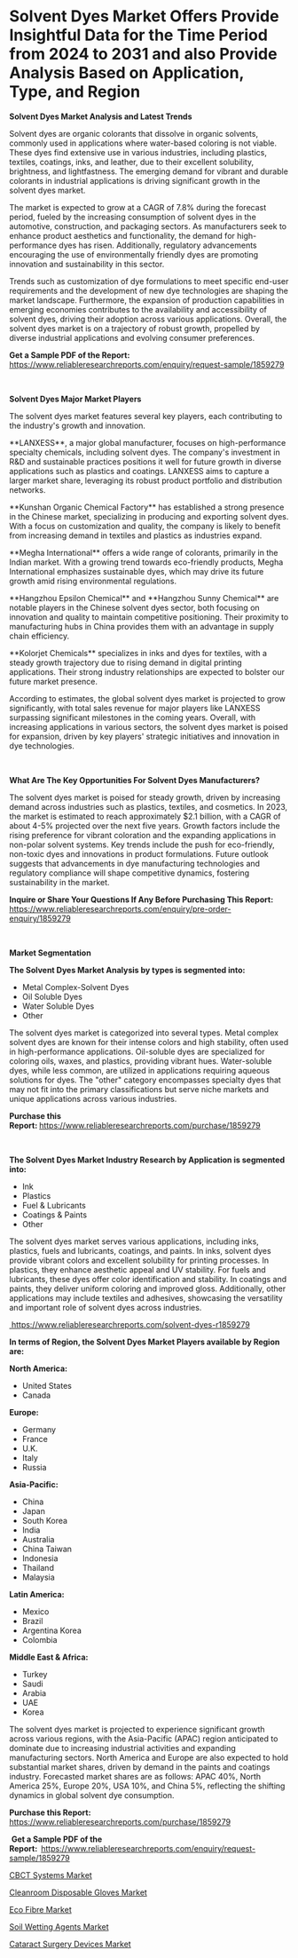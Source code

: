 <p><h1>Solvent Dyes Market Offers Provide Insightful Data for the Time Period from 2024 to 2031 and also Provide Analysis Based on Application, Type, and Region</h1></p><p><strong>Solvent Dyes Market Analysis and Latest Trends</strong></p>
<p><p>Solvent dyes are organic colorants that dissolve in organic solvents, commonly used in applications where water-based coloring is not viable. These dyes find extensive use in various industries, including plastics, textiles, coatings, inks, and leather, due to their excellent solubility, brightness, and lightfastness. The emerging demand for vibrant and durable colorants in industrial applications is driving significant growth in the solvent dyes market.</p><p>The market is expected to grow at a CAGR of 7.8% during the forecast period, fueled by the increasing consumption of solvent dyes in the automotive, construction, and packaging sectors. As manufacturers seek to enhance product aesthetics and functionality, the demand for high-performance dyes has risen. Additionally, regulatory advancements encouraging the use of environmentally friendly dyes are promoting innovation and sustainability in this sector. </p><p>Trends such as customization of dye formulations to meet specific end-user requirements and the development of new dye technologies are shaping the market landscape. Furthermore, the expansion of production capabilities in emerging economies contributes to the availability and accessibility of solvent dyes, driving their adoption across various applications. Overall, the solvent dyes market is on a trajectory of robust growth, propelled by diverse industrial applications and evolving consumer preferences.</p></p>
<p><strong>Get a Sample PDF of the Report:&nbsp;</strong> <a href="https://www.reliableresearchreports.com/enquiry/request-sample/1859279?utm_campaign=3&utm_medium=2&utm_source=Github&utm_content=ia&utm_term=07112024&utm_id=solvent-dyes">https://www.reliableresearchreports.com/enquiry/request-sample/1859279</a></p>
<p>&nbsp;</p>
<p><strong>Solvent Dyes Major Market Players</strong></p>
<p><p>The solvent dyes market features several key players, each contributing to the industry's growth and innovation. </p><p>**LANXESS**, a major global manufacturer, focuses on high-performance specialty chemicals, including solvent dyes. The company's investment in R&D and sustainable practices positions it well for future growth in diverse applications such as plastics and coatings. LANXESS aims to capture a larger market share, leveraging its robust product portfolio and distribution networks.</p><p>**Kunshan Organic Chemical Factory** has established a strong presence in the Chinese market, specializing in producing and exporting solvent dyes. With a focus on customization and quality, the company is likely to benefit from increasing demand in textiles and plastics as industries expand. </p><p>**Megha International** offers a wide range of colorants, primarily in the Indian market. With a growing trend towards eco-friendly products, Megha International emphasizes sustainable dyes, which may drive its future growth amid rising environmental regulations.</p><p>**Hangzhou Epsilon Chemical** and **Hangzhou Sunny Chemical** are notable players in the Chinese solvent dyes sector, both focusing on innovation and quality to maintain competitive positioning. Their proximity to manufacturing hubs in China provides them with an advantage in supply chain efficiency.</p><p>**Kolorjet Chemicals** specializes in inks and dyes for textiles, with a steady growth trajectory due to rising demand in digital printing applications. Their strong industry relationships are expected to bolster our future market presence.</p><p>According to estimates, the global solvent dyes market is projected to grow significantly, with total sales revenue for major players like LANXESS surpassing significant milestones in the coming years. Overall, with increasing applications in various sectors, the solvent dyes market is poised for expansion, driven by key players' strategic initiatives and innovation in dye technologies.</p></p>
<p>&nbsp;</p>
<p><strong>What Are The Key Opportunities For Solvent Dyes Manufacturers?</strong></p>
<p><p>The solvent dyes market is poised for steady growth, driven by increasing demand across industries such as plastics, textiles, and cosmetics. In 2023, the market is estimated to reach approximately $2.1 billion, with a CAGR of about 4-5% projected over the next five years. Growth factors include the rising preference for vibrant coloration and the expanding applications in non-polar solvent systems. Key trends include the push for eco-friendly, non-toxic dyes and innovations in product formulations. Future outlook suggests that advancements in dye manufacturing technologies and regulatory compliance will shape competitive dynamics, fostering sustainability in the market.</p></p>
<p><strong>Inquire or Share Your Questions If Any Before Purchasing This Report:</strong> <a href="https://www.reliableresearchreports.com/enquiry/pre-order-enquiry/1859279?utm_campaign=3&utm_medium=2&utm_source=Github&utm_content=ia&utm_term=07112024&utm_id=solvent-dyes">https://www.reliableresearchreports.com/enquiry/pre-order-enquiry/1859279</a></p>
<p>&nbsp;</p>
<p><strong>Market Segmentation</strong></p>
<p><strong>The Solvent Dyes Market Analysis by types is segmented into:</strong></p>
<p><ul><li>Metal Complex-Solvent Dyes</li><li>Oil Soluble Dyes</li><li>Water Soluble Dyes</li><li>Other</li></ul></p>
<p><p>The solvent dyes market is categorized into several types. Metal complex solvent dyes are known for their intense colors and high stability, often used in high-performance applications. Oil-soluble dyes are specialized for coloring oils, waxes, and plastics, providing vibrant hues. Water-soluble dyes, while less common, are utilized in applications requiring aqueous solutions for dyes. The "other" category encompasses specialty dyes that may not fit into the primary classifications but serve niche markets and unique applications across various industries.</p></p>
<p><strong>Purchase this Report:&nbsp;</strong><a href="https://www.reliableresearchreports.com/purchase/1859279?utm_campaign=3&utm_medium=2&utm_source=Github&utm_content=ia&utm_term=07112024&utm_id=solvent-dyes">https://www.reliableresearchreports.com/purchase/1859279</a></p>
<p>&nbsp;</p>
<p><strong>The Solvent Dyes Market Industry Research by Application is segmented into:</strong></p>
<p><ul><li>Ink</li><li>Plastics</li><li>Fuel & Lubricants</li><li>Coatings & Paints</li><li>Other</li></ul></p>
<p><p>The solvent dyes market serves various applications, including inks, plastics, fuels and lubricants, coatings, and paints. In inks, solvent dyes provide vibrant colors and excellent solubility for printing processes. In plastics, they enhance aesthetic appeal and UV stability. For fuels and lubricants, these dyes offer color identification and stability. In coatings and paints, they deliver uniform coloring and improved gloss. Additionally, other applications may include textiles and adhesives, showcasing the versatility and important role of solvent dyes across industries.</p></p>
<p><a href="https://www.reliableresearchreports.com/solvent-dyes-r1859279?utm_campaign=3&utm_medium=2&utm_source=Github&utm_content=ia&utm_term=07112024&utm_id=solvent-dyes">&nbsp;https://www.reliableresearchreports.com/solvent-dyes-r1859279</a></p>
<p><strong>In terms of Region, the Solvent Dyes Market Players available by Region are:</strong></p>
<p>
    <p> <strong> North America: </strong>
        <ul>
            <li>United States</li>
            <li>Canada</li>
        </ul>
        </p> 
    <p> <strong> Europe: </strong>
        <ul>
            <li>Germany</li>
            <li>France</li>
            <li>U.K.</li>
            <li>Italy</li>
            <li>Russia</li>
        </ul>
        </p> 
    <p> <strong> Asia-Pacific: </strong>
        <ul>
            <li>China</li>
            <li>Japan</li>
            <li>South Korea</li>
            <li>India</li>
            <li>Australia</li>
            <li>China Taiwan</li>
            <li>Indonesia</li>
            <li>Thailand</li>
            <li>Malaysia</li>
        </ul>
        </p> 
    <p> <strong> Latin America: </strong>
        <ul>
            <li>Mexico</li>
            <li>Brazil</li>
            <li>Argentina Korea</li>
            <li>Colombia</li>
        </ul>
        </p> 
    <p> <strong> Middle East & Africa: </strong>
        <ul>
            <li>Turkey</li>
            <li>Saudi</li>
            <li>Arabia</li>
            <li>UAE</li>
            <li>Korea</li>
        </ul>
    </p>
    </p>
<p><p>The solvent dyes market is projected to experience significant growth across various regions, with the Asia-Pacific (APAC) region anticipated to dominate due to increasing industrial activities and expanding manufacturing sectors. North America and Europe are also expected to hold substantial market shares, driven by demand in the paints and coatings industry. Forecasted market shares are as follows: APAC 40%, North America 25%, Europe 20%, USA 10%, and China 5%, reflecting the shifting dynamics in global solvent dye consumption.</p></p>
<p><strong>Purchase this Report: </strong><a href="https://www.reliableresearchreports.com/purchase/1859279?utm_campaign=3&utm_medium=2&utm_source=Github&utm_content=ia&utm_term=07112024&utm_id=solvent-dyes">https://www.reliableresearchreports.com/purchase/1859279</a></p>
<p>&nbsp;<strong>Get a Sample PDF of the Report:&nbsp;&nbsp;</strong><a href="https://www.reliableresearchreports.com/enquiry/request-sample/1859279?utm_campaign=3&utm_medium=2&utm_source=Github&utm_content=ia&utm_term=07112024&utm_id=solvent-dyes">https://www.reliableresearchreports.com/enquiry/request-sample/1859279</a></p>
<p><strong></strong></p>
<p><p><a href="https://issuu.com/reportprime-2/docs/cbct-systems-market-size-2030.pptx_c98642f224b9ce?utm_campaign=3&utm_medium=2&utm_source=Github&utm_content=ia&utm_term=07112024&utm_id=solvent-dyes">CBCT Systems Market</a></p><p><a href="https://issuu.com/reportprime-2/docs/cleanroom-disposable-gloves-market-_a87a2529e81806?utm_campaign=3&utm_medium=2&utm_source=Github&utm_content=ia&utm_term=07112024&utm_id=solvent-dyes">Cleanroom Disposable Gloves Market</a></p><p><a href="https://github.com/nicoletavirag/Market-Research-Report-List-5/blob/main/eco-fibre-market.md?utm_campaign=3&utm_medium=2&utm_source=Github&utm_content=ia&utm_term=07112024&utm_id=solvent-dyes">Eco Fibre Market</a></p><p><a href="https://github.com/RunaHaque64/Market-Research-Report-List-1/blob/main/soil-wetting-agents-market.md?utm_campaign=3&utm_medium=2&utm_source=Github&utm_content=ia&utm_term=07112024&utm_id=solvent-dyes">Soil Wetting Agents Market</a></p><p><a href="https://issuu.com/reportprime-2/docs/cataract-surgery-devices-market-siz_8327d66e0dc342?utm_campaign=3&utm_medium=2&utm_source=Github&utm_content=ia&utm_term=07112024&utm_id=solvent-dyes">Cataract Surgery Devices Market</a></p></p>